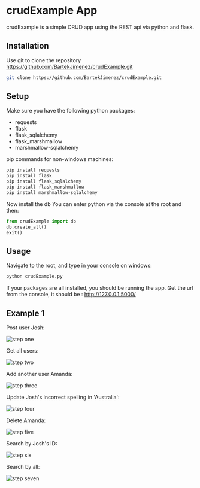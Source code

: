 # crudExample App

crudExample is a simple CRUD app using the REST api via python and flask. 

## Installation

Use git to clone the repository https://github.com/BartekJimenez/crudExample.git

```bash
git clone https://github.com/BartekJimenez/crudExample.git
```

## Setup

Make sure you have the following python packages:
- requests
- flask
- flask_sqlalchemy
- flask_marshmallow
- marshmallow-sqlalchemy

pip commands for non-windows machines:
```bash
pip install requests
pip install flask
pip install flask_sqlalchemy
pip install flask_marshmallow
pip install marshmallow-sqlalchemy
```

Now install the db You can enter python via the console at the root and then:

```python
from crudExample import db
db.create_all()
exit()
```


## Usage



Navigate to the root, and type in your console on windows:
```bash
python crudExample.py

```

If your packages are all installed, you should be running the app. Get the url from the console, it should be : http://127.0.0.1:5000/


## Example 1

Post user Josh:

![step one](images/post.png)

Get all users:

![step two](images/get.png)

Add another user Amanda:

![step three](images/post2.png)

Update Josh's incorrect spelling in 'Australia':

![step four](images/put.png) 


Delete Amanda:

![step five](images/delete.png)

Search by Josh's ID:

![step six](images/get2.png)

Search by all:

![step seven](images/get3.png)





